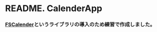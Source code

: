 # README. CalenderApp
### [FSCalender](https://github.com/WenchaoD/FSCalendar)というライブラリの導入のため練習で作成しました。
